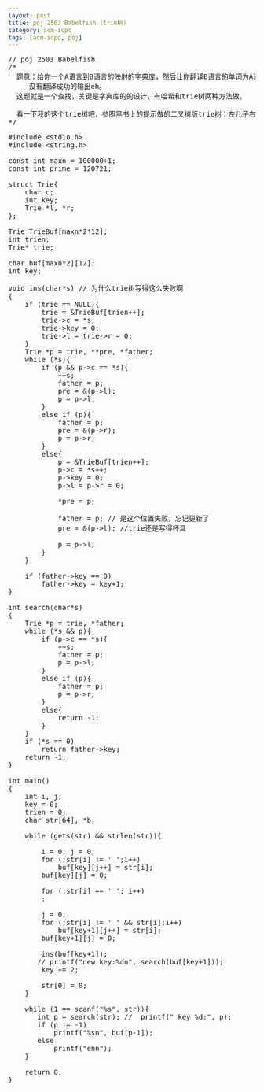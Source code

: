 ```yaml
---
layout: post
title: poj 2503 Babelfish (trie树)
category: acm-icpc
tags: [acm-icpc, poj]
---
```


<pre>// poj 2503 Babelfish
/*
  题意：给你一个A语言到B语言的映射的字典库，然后让你翻译B语言的单词为A语言，
　　　没有翻译成功的输出eh。
  这题就是一个查找，关键是字典库的的设计，有哈希和trie树两种方法做。

  看一下我的这个trie树吧，参照黑书上的提示做的二叉树版trie树：左儿子右兄弟。
*/</pre>
<!--more-->
<pre>#include &lt;stdio.h&gt;
#include &lt;string.h&gt;

const int maxn = 100000+1;
const int prime = 120721;

struct Trie{
    char c;
    int key;
    Trie *l, *r;
};

Trie TrieBuf[maxn*2*12];
int trien;
Trie* trie;

char buf[maxn*2][12];
int key;

void ins(char*s) // 为什么trie树写得这么失败啊
{
    if (trie == NULL){
        trie = &amp;TrieBuf[trien++];
        trie-&gt;c = *s;
        trie-&gt;key = 0;
        trie-&gt;l = trie-&gt;r = 0;
    }
    Trie *p = trie, **pre, *father;
    while (*s){
        if (p &amp;&amp; p-&gt;c == *s){
            ++s;
            father = p;
            pre = &amp;(p-&gt;l);
            p = p-&gt;l;
        }
        else if (p){
            father = p;
            pre = &amp;(p-&gt;r);
            p = p-&gt;r;
        }
        else{
            p = &amp;TrieBuf[trien++];
            p-&gt;c = *s++;
            p-&gt;key = 0;
            p-&gt;l = p-&gt;r = 0;

            *pre = p;

            father = p; // 是这个位置失败，忘记更新了
            pre = &amp;(p-&gt;l); //trie还是写得杯具

            p = p-&gt;l;
        }
    }

    if (father-&gt;key == 0)
        father-&gt;key = key+1;
}

int search(char*s)
{
    Trie *p = trie, *father;
    while (*s &amp;&amp; p){
        if (p-&gt;c == *s){
            ++s;
            father = p;
            p = p-&gt;l;
        }
        else if (p){
            father = p;
            p = p-&gt;r;
        }
        else{
            return -1;
        }
    }
    if (*s == 0)
        return father-&gt;key;
    return -1;
}

int main()
{
    int i, j;
    key = 0;
    trien = 0;
    char str[64], *b;

    while (gets(str) &amp;&amp; strlen(str)){ 

        i = 0; j = 0;
        for (;str[i] != ' ';i++)
            buf[key][j++] = str[i];
        buf[key][j] = 0;

        for (;str[i] == ' '; i++)
        ;

        j = 0;
        for (;str[i] != ' ' &amp;&amp; str[i];i++)
            buf[key+1][j++] = str[i];
        buf[key+1][j] = 0;

        ins(buf[key+1]);
       // printf("new key:%dn", search(buf[key+1]));
        key += 2;

        str[0] = 0;
    }

    while (1 == scanf("%s", str)){
       int p = search(str); //  printf(" key %d:", p);
       if (p != -1)
           printf("%sn", buf[p-1]);
       else
           printf("ehn");
    }

    return 0;
}</pre>

